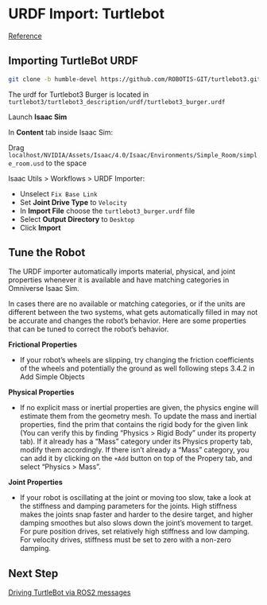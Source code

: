 # URDF Import: Turtlebot

[Reference](https://docs.omniverse.nvidia.com/isaacsim/latest/ros2_tutorials/tutorial_ros2_turtlebot.html#urdf-import-turtlebot)

## Importing TurtleBot URDF

```bash
git clone -b humble-devel https://github.com/ROBOTIS-GIT/turtlebot3.git turtlebot3
```

The urdf for Turtlebot3 Burger is located in `turtlebot3/turtlebot3_description/urdf/turtlebot3_burger.urdf`

Launch **Isaac Sim**

In **Content** tab inside Isaac Sim:

Drag `localhost/NVIDIA/Assets/Isaac/4.0/Isaac/Environments/Simple_Room/simple_room.usd` to the space

Isaac Utils > Workflows > URDF Importer:

- Unselect `Fix Base Link`
- Set **Joint Drive Type** to `Velocity`
- In **Import File** choose the `turtlebot3_burger.urdf` file
- Select **Output Directory** to `Desktop`
- Click **Import**

## Tune the Robot

The URDF importer automatically imports material, physical, and joint properties whenever it is available and have matching categories in Omniverse Isaac Sim. 

In cases there are no available or matching categories, or if the units are different between the two systems, what gets automatically filled in may not be accurate and changes the robot’s behavior. Here are some properties that can be tuned to correct the robot’s behavior.

**Frictional Properties**

- If your robot’s wheels are slipping, try changing the friction coefficients of the wheels and potentially the ground as well following steps 3.4.2 in Add Simple Objects

**Physical Properties**

- If no explicit mass or inertial properties are given, the physics engine will estimate them from the geometry mesh. To update the mass and inertial properties, find the prim that contains the rigid body for the given link (You can verify this by finding “Physics > Rigid Body” under its property tab). If it already has a “Mass” category under its Physics property tab, modify them accordingly. If there isn’t already a “Mass” category, you can add it by clicking on the `+Add` button on top of the Propery tab, and select “Physics > Mass”.

**Joint Properties**

- If your robot is oscillating at the joint or moving too slow, take a look at the stiffness and damping parameters for the joints. High stiffness makes the joints snap faster and harder to the desire target, and higher damping smoothes but also slows down the joint’s movement to target. For pure position drives, set relatively high stiffness and low damping. For velocity drives, stiffness must be set to zero with a non-zero damping.

## Next Step

[Driving TurtleBot via ROS2 messages](3_doc.md)